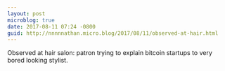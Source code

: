 ```yaml
---
layout: post
microblog: true
date: 2017-08-11 07:24 -0800
guid: http://nnnnnathan.micro.blog/2017/08/11/observed-at-hair.html
---
```

Observed at hair salon: patron trying to explain bitcoin startups to very bored looking stylist. 
